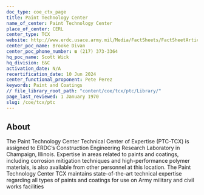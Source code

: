 ```yaml
---
doc_type: coe_ctx_page 
title: Paint Technology Center
name_of_center: Paint Technology Center
place_of_center: CERL
center_type: TCX
website: http://www.erdc.usace.army.mil/Media/FactSheets/FactSheetArticleView/tabid/9254/Article/476731/paint-technology-center.aspx
center_poc_name: Brooke Divan
center_poc_phone_number: ☎ (217) 373-3364
hq_poc_name: Scott Wick
hq_division: E&C
activation_date: N/A
recertification_date: 10 Jun 2024
center_functional_proponent: Pete Perez
keywords: Paint and Coatings
// file_library_root_path: "content/coe/tcx/ptc/Library/" 
page_last_reviewed: 1 January 1970 
slug: /coe/tcx/ptc
---
```


## About 

The Paint Technology Center Technical Center of Expertise (PTC-TCX) is assigned to ERDC’s Construction Engineering Research Laboratory in Champaign, Illinois. Expertise in areas related to paints and coatings, including corrosion mitigation techniques and high-performance polymer materials, is also available from other personnel at this location. The Paint Technology Center TCX maintains state-of-the-art technical expertise regarding all types of paints and coatings for use on Army military and civil works facilities 

 

